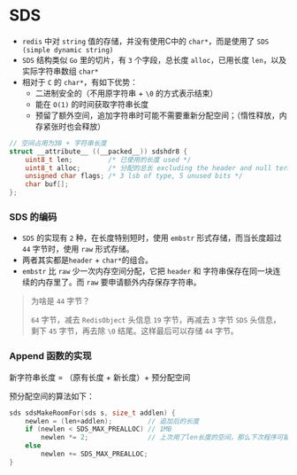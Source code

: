 # SDS
- `redis` 中对 `string` 值的存储，并没有使用C中的 `char*`，而是使用了 `SDS (simple dynamic string)`
- `SDS` 结构类似 `Go` 里的切片，有 `3` 个字段，总长度 `alloc`，已用长度 `len`，以及实际字符串数组 `char*`
- 相对于 `C` 的 `char*`，有如下优势：
  - 二进制安全的（不用原字符串 + `\0` 的方式表示结束）
  - 能在 `O(1)` 的时间获取字符串长度
  - 预留了额外空间，追加字符串时可能不需要重新分配空间；（惰性释放，内存紧张时也会释放）

```c
// 空间占用为3B + 字符串长度
struct __attribute__ ((__packed__)) sdshdr8 {
    uint8_t len;         /* 已使用的长度 used */
    uint8_t alloc;       /* 分配的总长 excluding the header and null terminator */
    unsigned char flags; /* 3 lsb of type, 5 unused bits */
    char buf[];
};
```





### SDS 的编码

- `SDS` 的实现有 `2` 种，在长度特别短时，使用 `embstr` 形式存储，而当长度超过 `44` 字节时，使用 `raw` 形式存储。
- 两者其实都是`header` + `char*`的组合。
- `embstr` 比 `raw` 少一次内存空间分配，它把 `header` 和 字符串保存在同一块连续的内存里了。而 `raw` 要申请额外内存保存字符串。

> 为啥是 `44` 字节？
>
> `64` 字节，减去 `RedisObject` 头信息 `19` 字节，再减去 `3` 字节 `SDS` 头信息，剩下 `45` 字节，再去除 `\0` 结尾。这样最后可以存储 `44` 字节。





### Append 函数的实现
新字符串长度 = （原有长度 + 新长度）+ 预分配空间

预分配空间的算法如下：

```c
sds sdsMakeRoomFor(sds s, size_t addlen) {
    newlen = (len+addlen);         // 追加后的长度
    if (newlen < SDS_MAX_PREALLOC) // 1MB
        newlen *= 2;               // 上次用了len长度的空间，那么下次程序可能也会用len长度的空间，所以redis就为你预分配。这个有点谜
    else
        newlen += SDS_MAX_PREALLOC;
}
```

